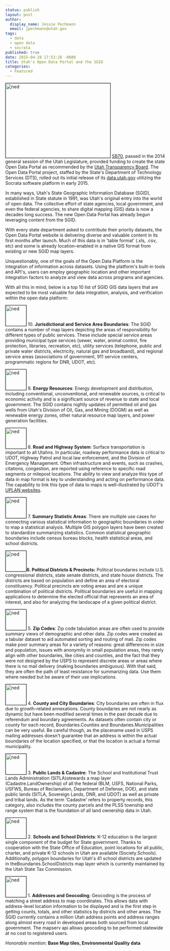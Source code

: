 ```yaml
---
status: publish
layout: post
author:
  display_name: Jessie Pechmann
  email: jpechmann@utah.gov
tags:
  - data
  - open data
  - socrata
published: true
date: 2015-04-28 17:53:28 -0600
title: Utah's Open Data Portal and the SGID
categories:
  - Featured
---
```

<p><a  href="http://www.utah.gov/data/"><img class="inline-text-left" style="border: 1px solid black;" src="{{ "/images/OpenData.png" | prepend: site.baseurl }}" alt="ned" width="330" height="235" /></a> <a href="http://le.utah.gov/~2014/bills/static/SB0070.html">SB70</a>, passed in the 2014 general session of the Utah Legislature, provided funding to create the state Open Data Portal as recommended by the <a href="http://www.utah.gov/transparency/index.html">Utah Transparency Board</a>. The Open Data Portal project, staffed by the State's Department of Technology Services (DTS), rolled out its initial release of its <a href="http://www.utah.gov/data/">data.utah.gov</a> utilizing the Socrata software platform in early 2015.</p>
<p>In many ways, Utah's State Geographic Information Database (SGID), established in State statute in 1991, was Utah's original entry into the world of open data. The collective effort of state agencies, local government, and even the federal agencies, to share digital mapping (GIS) data is now a decades long success. The new Open Data Portal has already begun leveraging content from the SGID.</p>
<p>With every state department asked to contribute their priority datasets, the Open Data Portal website is delivering diverse and valuable content in its first months after launch. Much of this data is in 'table format' (.xls, .csv, etc) and some is already location-enabled in a native GIS format from existing or new SGID map layers. </p>
<p>Unquestionably, one of the goals of the Open Data Platform is the integration of information across datasets. Using the platform's built-in tools and API's, users can employ geographic location and other important integration factors to analyze and view data across programs and agencies. </p>
<p>With all this in mind, below is a top 10 list of SGID GIS data layers that are expected to be most valuable for data integration, analysis, and verification within the open data platform:</p>
<p><a  href="{{ "/data/" | prepend: site.baseurl }}"><img class="inline-text-right" style="border: 1px solid black;" src="{{ "/images/gallery/sgid/bbwireline_2.png?1797489756" | prepend: site.baseurl }}" alt="ned" width="65" height="65" /></a>  10. <strong>Jurisdictional and Service Area Boundaries</strong>: The SGID contains a number of map layers depicting the areas of responsibility for different types of public services. These include special service areas providing municipal type services (sewer, water, animal control, fire protection, libraries, recreation, etc), utility services (telephone, public and private water districts, electricity, natural gas and broadband), and regional service areas (associations of government, 911 service centers, programmatic regions for DNR, UDOT, etc). </p>
<p><a  href="{{ "/data/energy/" | prepend: site.baseurl }}"><img class="inline-text-right" style="border: 1px solid black;" src="{{ "/images/utah-oil-gas-wells-small.png" | prepend: site.baseurl }}" alt="ned" width="65" height="65" /></a> 9. <strong>Energy Resources</strong>: Energy development and distribution, including conventional, unconventional, and renewable sources, is critical to economic activity and is a significant source of revenue to state and local government. The SGID contains nightly updates of permitted oil and gas wells from Utah's Division of Oil, Gas, and Mining (DOGM) as well as renewable energy zones, other natural resource map layers, and power generation facilities.</p>
<p><a  href="{{ "/data/sgid-transportation/roads-system/" | prepend: site.baseurl }}"><img class="inline-text-right" style="border: 1px solid black;" src="{{ "/images/utah-gis-highway-freeway-shield-lines.png" | prepend: site.baseurl }}" alt="ned" width="65" height="65" /></a> 8.<strong> Road and Highway System</strong>: Surface transportation is important to all Utahns. In particular, roadway performance data is critical to UDOT, Highway Patrol and local law enforcement, and the Division of Emergency Management. Often infrastructure and events, such as crashes, citations, congestion, are reported using reference to specific road segments or milepost locations. The ability to view and analyze this type of data in map format is key to understanding and acting on performance data. The capability to link this type of data to maps is well-illustrated by UDOT's <a href="http://uplan.maps.arcgis.com/home/">UPLAN websites</a>.</p>
<p><a  href="{{ "/data/" | prepend: site.baseurl }}"><img class="inline-text-right" style="border: 1px solid black;" src="{{ "/images/gallery/sgid/censussmall.png?21095591" | prepend: site.baseurl }}" alt="ned" width="65" height="65" /></a> 7. <strong>Summary Statistic Areas</strong>: There are multiple use cases for connecting various statistical information to geographic boundaries in order to map a statistical analysis. Multiple GIS polygon layers have been created to standardize summarizing statistics. Common statistical geographic boundaries include census bureau blocks, health statistical areas, and school districts.  </p>
<p><a  href="{{ "/data/political/" | prepend: site.baseurl }}"><img class="inline-text-right" style="border: 1px solid black;" src="{{ "/images/gallery/sgid/voterprecincts.png" | prepend: site.baseurl }}" alt="ned" width="65" height="65" /></a><strong>6. Political Districts & Precincts:</strong> Political boundaries include U.S. congressional districts, state senate districts, and state house districts. The districts are based on population and define an area of electoral constituency. Political precincts are voting areas and are a unique combination of political districts. Political boundaries are useful in mapping applications to determine the elected official that represents an area of interest, and also for analyzing the landscape of a given political district. </p>
<p><a  href="{{ "/data/boundaries/zip-codes/" | prepend: site.baseurl }}"><img class="inline-text-right" style="border: 1px solid black;" src="{{ "/images/gallery/sgid/zipmain.png" | prepend: site.baseurl }}" alt="ned" width="65" height="65" /></a> 5. <strong>Zip Codes</strong>: Zip code tabulation areas are often used to provide summary views of demographic and other data. Zip codes were created as a tabular dataset to aid automated sorting and routing of mail. Zip codes make poor summary areas for a variety of reasons: great differences in size and population, issues with anonymity in small population areas, they rarely align with other boundaries, like cities and counties, and the fact that they were not designed by the USPS to represent discrete areas or areas where there is no mail delivery (making boundaries ambiguous). With that said, they are often the path of least resistance for summarizing data. Use them where needed but be aware of their use implications.</p>
<p><a  href="{{ "/data/boundaries/citycountystate/" | prepend: site.baseurl }}"><img class="inline-text-right" style="border: 1px solid black;" src="{{ "/images/SenateDistricts2012_Large_Color4.png" | prepend: site.baseurl }}" alt="ned" width="65" height="65" /></a> 4. <strong>County and City Boundaries</strong>: City boundaries are often in flux due to growth-related annexations. County boundaries are not nearly as dynamic but have been modified several times in the past decade due to referendum and boundary agreements. As datasets often contain city or county for each record, Boundaries.Counties and Boundaries.Municipalities can be very useful. Be careful though, as the placename used in USPS mailing addresses doesn't guarantee that an address is within the actual boundaries of the location specified, or that the location is actual a formal municipality.</p>
<p><a  href="{{ "/data/sgid-cadastre/land-ownership/" | prepend: site.baseurl }}"><img class="inline-text-right" style="border: 1px solid black;" src="{{ "/images/landowner.png" | prepend: site.baseurl }}" alt="ned" width="65" height="65" /></a> 3. <strong>Public Lands & Cadastre</strong>: The School and Institutional Trust Lands Administration (SITLA)stewards a map layer (Cadastre.LandOwnership) of all the federal (BLM, USFS, National Parks, USFWS, Bureau of Reclamation, Department of Defense, DOE), and state public lands (SITLA, Sovereign Lands, DNR, and UDOT) as well as private and tribal lands. As the term 'Cadastre' refers to property records, this category, also includes the county parcels and the PLSS township and range system that is the foundation of all land ownership data in Utah.</p>
<p><a   href="{{ "/data/society/schools-libraries/" | prepend: site.baseurl }}"><img class="inline-text-right" style="border: 1px solid black;" src="{{ "/images/Schools.png" | prepend: site.baseurl }}" alt="ned" width="65" height="65" /></a> 2. <strong>Schools and School Districts</strong>: K-12 education is the largest single component of the budget for State government. Thanks to cooperation with the State Office of Education, point locations for all public, charter, and private K-12 schools in Utah are available (Society.Schools). Additionally, polygon boundaries for Utah's 41 school districts are updated in theBoundaries.SchoolDistricts map layer which is currently maintained by the Utah State Tax Commission.</p>
<p><a  href="{{ "/data/address/" | prepend: site.baseurl }}"><img class="inline-text-right" style="border: 1px solid black;" src="{{ "/images/AddPts_Small.png" | prepend: site.baseurl }}" alt="ned" width="65" height="65" /></a> 1. <strong>Addresses and Geocoding</strong>: Geocoding is the process of matching a street address to map coordinates. This allows data with address-level location information to be displayed and is the first step in getting counts, totals, and other statistics by districts and other areas. The SGID currently contains a million Utah address points and address ranges along almost every road in developed areas both sourced from local government. The mapserv api allows geocoding to be performed statewide at no cost to registered users.</p>
<p><em>Honorable mention</em>: <strong>Base Map tiles, Environmental Quality data</strong></p>
